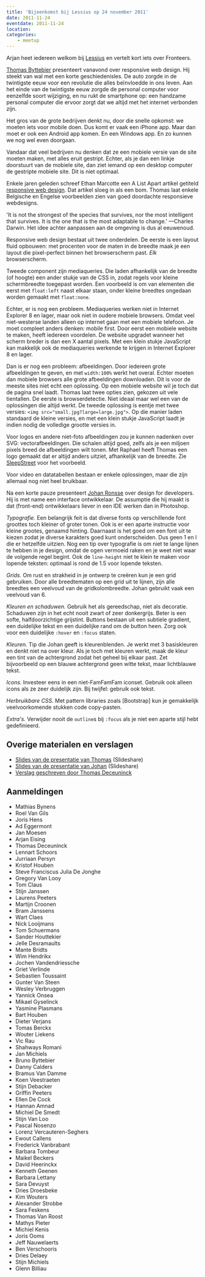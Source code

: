 ```yaml
---
title: 'Bijeenkomst bij Lessius op 24 november 2011'
date: 2011-11-24
eventdate: 2011-11-24
location:
categories:
    - meetup
---
```


Arjan heet iedereen welkom bij [Lessius](http://mechelen.lessius.eu/) en vertelt kort iets over Fronteers.

[Thomas Byttebier](http://www.thehotseat.be/) presenteert vanavond over responsive web design. Hij steekt van wal met een korte geschiedenisles. De auto zorgde in de twintigste eeuw voor een revolutie die alles beïnvloedde in ons leven. Aan het einde van de twintigste eeuw zorgde de personal computer voor eenzelfde soort wijziging, en nu rukt de smartphone op: een handzame personal computer die ervoor zorgt dat we altijd met het internet verbonden zijn.

Het gros van de grote bedrijven denkt nu, door die snelle opkomst: we moeten iets voor mobile doen. Dus komt er vaak een iPhone app. Maar dan moet er ook een Android app komen. En een Windows app. En zo kunnen we nog wel even doorgaan.

Vandaar dat veel bedrijven nu denken dat ze een mobiele versie van de site moeten maken, met alles eruit gestript. Echter, als je dan een linkje doorstuurt van de mobiele site, dan ziet iemand op een desktop computer de gestripte mobiele site. Dit is niet optimaal.

Enkele jaren geleden schreef Ethan Marcotte een A List Apart artikel getiteld [responsive web design](http://www.alistapart.com/articles/responsive-web-design/). Dat artikel sloeg in als een bom. Thomas laat enkele Belgische en Engelse voorbeelden zien van goed doordachte responsieve webdesigns.

'It is not the strongest of the species that survives, nor the most intelligent that survives. It is the one that is the most adaptable to change.' —Charles Darwin. Het idee achter aanpassen aan de omgeving is dus al eeuwenoud.

Responsive web design bestaat uit twee onderdelen. De eerste is een layout fluid opbouwen: met procenten voor de maten in de breedte maak je een layout die pixel-perfect binnen het browserscherm past. _Elk_ browserscherm.

Tweede component zijn mediaqueries. Die laden afhankelijk van de breedte (of hoogte) een ander stukje van de CSS in, zodat regels voor kleine schermbreedte toegepast worden. Een voorbeeld is om van elementen die eerst met `float:left` naast elkaar staan, onder kleine breedtes ongedaan worden gemaakt met `float:none`.

Echter, er is nog een probleem. Mediaqueries werken niet in Internet Explorer 8 en lager, maar ook niet in oudere mobiele browsers. Omdat veel niet-westerse landen alleen op internet gaan met een mobiele telefoon. Je moet compleet anders denken: mobile first. Door eerst een mobiele website te maken, heeft iedereen voordelen. De website upgradet wanneer het scherm breder is dan een X aantal pixels. Met een klein stukje JavaScript kan makkelijk ook de mediaqueries werkende te krijgen in Internet Explorer 8 en lager.

Dan is er nog een probleem: afbeeldingen. Door iedereen grote afbeeldingen te geven, en met `width:100%` werkt het overal. Echter moeten dan mobiele browsers alle grote afbeeldingen downloaden. Dit is voor de meeste sites niet echt een oplossing. Op een mobiele website wil je toch dat de pagina snel laadt. Thomas laat twee opties zien, gekozen uit vele tientallen. De eerste is browserdetectie. Niet ideaal maar wel een van de oplossingen die altijd werkt. De tweede oplossing is eentje met twee versies: `<img src="small.jpg?large=large.jpg">`. Op die manier laden standaard de kleine versies, en met een klein stukje JavaScript laadt je indien nodig de volledige grootte versies in.

Voor logos en andere niet-foto afbeeldingen zou je kunnen nadenken over SVG: vectorafbeeldingen. Die schalen altijd goed, zelfs als je een miljoen pixels breed de afbeeldingen wilt tonen. Met Raphael heeft Thomas een logo gemaakt dat er altijd anders uitziet, afhankelijk van de breedte. Zie [SleepStreet](http://www.sleepstreet.be/) voor het voorbeeld.

Voor video en datatabellen bestaan er enkele oplossingen, maar die zijn allemaal nog niet heel bruikbaar.

Na een korte pauze presenteert [Johan Ronsse](http://wolfslittlestore.be/) over design for developers. Hij is met name een interface ontwikkelaar. De assumptie die hij maakt is dat (front-end) ontwikkelaars liever in een IDE werken dan in Photoshop.

_Typografie._ Een belangrijk feit is dat diverse fonts op verschillende font groottes toch kleiner of groter tonen. Ook is er een aparte instructie voor kleine grootes, genaamd hinting. Daarnaast is het goed om een font uit te kiezen zodat je diverse karakters goed kunt onderscheiden. Dus geen 1 en l die er hetzelfde uitzien. Nog een tip over typografie is om niet te lange lijnen te hebben in je design, omdat de ogen vermoeid raken en je weet niet waar de volgende regel begint. Ook de `line-height` niet te klein te maken voor lopende teksten: optimaal is rond de 1.5 voor lopende teksten.

_Grids._ Om rust en strakheid in je ontwerp te creëren kun je een grid gebruiken. Door alle breedtematen op een grid uit te lijnen, zijn alle breedtes een veelvoud van de gridkolombreedte. Johan gebruikt vaak een veelvoud van 6.

_Kleuren en schaduwen._ Gebruik het als gereedschap, niet als decoratie. Schaduwen zijn in het echt nooit zwart of zeer donkergrijs. Beter is een softe, halfdoorzichtige grijstint. Buttons bestaan uit een subtiele gradient, een duidelijke tekst en een duidelijke rand om de button heen. Zorg ook voor een duidelijke `:hover` en `:focus` staten.

_Kleuren._ Tip die Johan geeft is kleurenblenden. Je werkt met 3 basiskleuren en denkt niet na over kleur. Als je toch met kleuren werkt, maak de kleur een tint van de achtergrond zodat het geheel bij elkaar past. Zet bijvoorbeeld op een blauwe achtergrond geen witte tekst, maar lichtblauwe tekst.

_Icons._ Investeer eens in een niet-FamFamFam iconset. Gebruik ook alleen icons als ze zeer duidelijk zijn. Bij twijfel: gebruik ook tekst.

_Herbruikbare CSS._ Met pattern libraries zoals [Bootstrap] kun je gemakkelijk veelvoorkomende stukken code copy-pasten.

_Extra's._ Verwijder nooit de `outline`s bij `:focus` als je niet een aparte stijl hebt gedefinieerd.

## Overige materialen en verslagen

-   [Slides van de presentatie van Thomas](http://www.slideshare.net/bytte/responsive-web-design-10389263) (Slideshare)
-   [Slides van de presentatie van Johan](http://www.slideshare.net/Wolfr/design-for-developersonlineversionlong) (Slideshare)
-   [Verslag geschreven door Thomas Deceuninck](http://creativeskills.be/articles/fronteers-meetup-lessius/)

## Aanmeldingen

-   Mathias Bynens
-   Roel Van Gils
-   Joris Hens
-   Ad Eggermont
-   Jan Moesen
-   Arjan Eising
-   Thomas Deceuninck
-   Lennart Schoors
-   Jurriaan Persyn
-   Kristof Houben
-   Steve Franciscus Julia De Jonghe
-   Gregory Van Looy
-   Tom Claus
-   Stijn Janssen
-   Laurens Peeters
-   Martijn Croonen
-   Bram Janssens
-   Wart Claes
-   Nick Looijmans
-   Tom Schuermans
-   Sander Houttekier
-   Jelle Desramaults
-   Mante Bridts
-   Wim Hendrikx
-   Jochen Vandendriessche
-   Griet Verlinde
-   Sebastien Toussaint
-   Gunter Van Steen
-   Wesley Verbruggen
-   Yannick Onsea
-   Mikael Gyselinck
-   Yasmine Plasmans
-   Bart Houben
-   Dieter Verjans
-   Tomas Berckx
-   Wouter Liekens
-   Vic Rau
-   Shahways Romani
-   Jan Michiels
-   Bruno Byttebier
-   Danny Calders
-   Bramus Van Damme
-   Koen Veestraeten
-   Stijn Debacker
-   Griffin Peeters
-   Ellen De Cock
-   Hannan Amnad
-   Michiel De Smedt
-   Stijn Van Loo
-   Pascal Nosenzo
-   Lorenz Vercauteren-Seghers
-   Ewout Callens
-   Frederick Vanbrabant
-   Barbara Tombeur
-   Maikel Beckers
-   David Heerinckx
-   Kenneth Geenen
-   Barbara Lettany
-   Sara Devuyst
-   Dries Droesbeke
-   Kim Wouters
-   Alexander Strobbe
-   Sara Feskens
-   Thomas Van Roost
-   Mathys Pieter
-   Michiel Kenis
-   Joris Ooms
-   Jeff Nauwelaerts
-   Ben Verschooris
-   Dries Delaey
-   Stijn Michiels
-   Glenn Billiau
